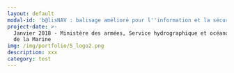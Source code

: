```yaml
---
layout: default
modal-id: 'b@lisNAV : balisage amélioré pour l''information et la sécurité des navigateurs'
project-date: >-
  Janvier 2018 - Ministère des armées, Service hydrographique et océanographique
  de la Marine
img: /img/portfolio/5_logo2.png
description: xxx
category: test
---
```


